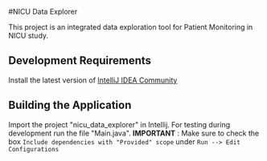 #NICU Data Explorer

This project is an integrated data exploration tool for Patient Monitoring in NICU study.

## Development Requirements

Install the latest version of [IntelliJ IDEA Community](https://www.jetbrains.com/idea/download/#section=windows)

## Building the Application

Import the project "nicu_data_explorer" in Intellij. For testing during development run the file "Main.java".
 **IMPORTANT** : Make sure to check the box `Include dependencies with "Provided" scope` under `Run --> Edit Configurations`